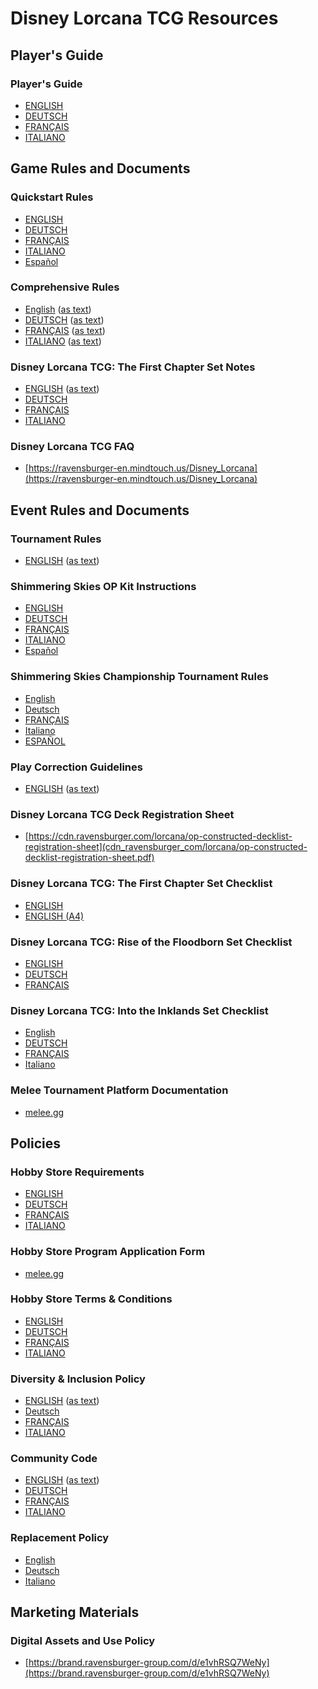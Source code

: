 # Disney Lorcana TCG Resources


## Player's Guide

### Player's Guide

- [ENGLISH](cdn_ravensburger_com/lorcana/s1-playersguide-en.pdf)
- [DEUTSCH](cdn_ravensburger_com/lorcana/s1-playersguide-de.pdf)
- [FRANÇAIS](cdn_ravensburger_com/lorcana/s1-playersguide-fr.pdf)
- [ITALIANO](cdn_ravensburger_com/lorcana/s1-playersguide-it.pdf)


## Game Rules and Documents

### Quickstart Rules

- [ENGLISH](files_disneylorcana_com/Shimmering-Skies_Quick_Start_Book_EN.pdf)
- [DEUTSCH](files_disneylorcana_com/Himmel-Leuchten_Quick_Start_Rules_DE.pdf)
- [FRANÇAIS](files_disneylorcana_com/Ciel-Scintillant_Quick_Start_Rules_FR.pdf)
- [ITALIANO](files_disneylorcana_com/Cieli-Scintillanti_Quick_Start_Rules_IT.pdf)
- [Español](files_disneylorcana_com/Shimmering%20Skies_Quick_Start_Rules_ES.pdf)

### Comprehensive Rules

- [English](files_disneylorcana_com/Disney%20Lorcana%20Comprehensive%20Rules_EN_08.09.24.pdf) ([as text](text/Disney%20Lorcana%20Comprehensive%20Rules_EN_08.09.24.txt))
- [DEUTSCH](files_disneylorcana_com/Disney-Lorcana-Comprehensive-Rules_DE_08.09.24.pdf) ([as text](text/Disney-Lorcana-Comprehensive-Rules_DE_08.09.24.txt))
- [FRANÇAIS](files_disneylorcana_com/Disney%20Lorcana%20Comprehensive%20Rules_FR_08.09.24.pdf) ([as text](text/Disney%20Lorcana%20Comprehensive%20Rules_FR_08.09.24.txt))
- [ITALIANO](files_disneylorcana_com/Disney-Lorcana-Comprehensive-Rules-IT_08.09.24.pdf) ([as text](text/Disney-Lorcana-Comprehensive-Rules-IT_08.09.24.txt))

### Disney Lorcana TCG: The First Chapter Set Notes

- [ENGLISH](cdn_ravensburger_com/lorcana/s1-set-notes-en.pdf) ([as text](text/s1-set-notes-en.txt))
- [DEUTSCH](cdn_ravensburger_com/lorcana/s1-set-notes-de.pdf)
- [FRANÇAIS](cdn_ravensburger_com/lorcana/s1-set-notes-fr.pdf)
- [ITALIANO](cdn_ravensburger_com/lorcana/s1-set-notes-it.pdf)

### Disney Lorcana TCG FAQ

- [https://ravensburger-en.mindtouch.us/Disney_Lorcana](https://ravensburger-en.mindtouch.us/Disney_Lorcana)


## Event Rules and Documents

### Tournament Rules

- [ENGLISH](files_disneylorcana_com/Disney_Lorcana_Tournament_Rules_052224update.pdf) ([as text](text/Disney_Lorcana_Tournament_Rules_052224update.txt))

### Shimmering Skies OP Kit Instructions

- [ENGLISH](files_disneylorcana_com/Shimmering-Skies_OrganizedPlay_Newsletter_EN01.pdf)
- [DEUTSCH](files_disneylorcana_com/Himmels-Leuchten_OrganizedPlay_Newsletter_DE01.pdf)
- [FRANÇAIS](files_disneylorcana_com/Ciel-Scintillant_OrganizedPlay_Newsletter_FR01.pdf)
- [ITALIANO](files_disneylorcana_com/Cieli-Scintillanti_OrganizedPlay_Newsletter_IT01.pdf)
- [Español](files_disneylorcana_com/Shimmering-Skies_S5_OrganizedPlay_Newsletter_ES01.pdf)

### Shimmering Skies Championship Tournament Rules

- [English](files_disneylorcana_com/Shimmering-Skies-Set-Championships_Event-Instructions_EN.pdf)
- [Deutsch](files_disneylorcana_com/Himmel-Leuchten-Verenstaltungsanweisungen_DE.pdf)
- [FRANÇAIS](files_disneylorcana_com/Ciel-Scintillant-Instructions-pour-levenement_FR.pdf)
- [Italiano](files_disneylorcana_com/Cieli-Scintillanti-Instruzioni-per-levento_IT.pdf)
- [ESPAÑOL](files_disneylorcana_com/Shimmering-Skies-Championships_Event-Instructions_ES.pdf)

### Play Correction Guidelines

- [ENGLISH](files_disneylorcana_com/Disney_Lorcana_Play_Correction_Guidelines_052124update.pdf) ([as text](text/Disney_Lorcana_Play_Correction_Guidelines_052124update.txt))

### Disney Lorcana TCG Deck Registration Sheet

- [https://cdn.ravensburger.com/lorcana/op-constructed-decklist-registration-sheet](cdn_ravensburger_com/lorcana/op-constructed-decklist-registration-sheet.pdf)

### Disney Lorcana TCG: The First Chapter Set Checklist

- [ENGLISH](cdn_ravensburger_com/lorcana/s1-deck-checklist-en.pdf)
- [ENGLISH (A4)](cdn_ravensburger_com/lorcana/s1-deck-checklist-a4-en.pdf)

### Disney Lorcana TCG: Rise of the Floodborn Set Checklist

- [ENGLISH](cdn_ravensburger_com/lorcana/s2-decklist-a4-en.pdf)
- [DEUTSCH](cdn_ravensburger_com/lorcana/s2-decklist-a4-de.pdf)
- [FRANÇAIS](cdn_ravensburger_com/lorcana/s2-decklist-a4-fr.pdf)

### Disney Lorcana TCG: Into the Inklands Set Checklist

- [English](files_disneylorcana_com/Set%203%20-%20Decklist%20-%20A4_EN.pdf)
- [DEUTSCH](files_disneylorcana_com/Set%203%20-%20Decklist%20-%20A4_DE.pdf)
- [FRANÇAIS](files_disneylorcana_com/Set%203%20-%20Decklist%20-%20A4_FR.pdf)
- [Italiano](files_disneylorcana_com/Set%203%20-%20Decklist%20-%20A4_IT.pdf)

### Melee Tournament Platform Documentation

- [melee.gg](https://melee.gg/Documentation)


## Policies

### Hobby Store Requirements

- [ENGLISH](cdn_ravensburger_com/lorcana/store-requirements-en.pdf)
- [DEUTSCH](cdn_ravensburger_com/lorcana/store-requirements-de.pdf)
- [FRANÇAIS](cdn_ravensburger_com/lorcana/store-requirements-fr.pdf)
- [ITALIANO](cdn_ravensburger_com/lorcana/store-requirements-it.pdf)

### Hobby Store Program Application Form

- [melee.gg](https://melee.gg/Lorcana)

### Hobby Store Terms & Conditions

- [ENGLISH](cdn_ravensburger_com/lorcana/hsp-agreement-en.pdf)
- [DEUTSCH](cdn_ravensburger_com/lorcana/hsp-agreement-de.pdf)
- [FRANÇAIS](cdn_ravensburger_com/lorcana/hsp-agreement-fr.pdf)
- [ITALIANO](cdn_ravensburger_com/lorcana/hsp-agreement-it.pdf)

### Diversity & Inclusion Policy

- [ENGLISH](cdn_ravensburger_com/lorcana/op-diversity-and-inclusion-policy-en.pdf) ([as text](text/op-diversity-and-inclusion-policy-en.txt))
- [Deutsch](cdn_ravensburger_com/lorcana/op-diversity-and-inclusion-policy-de.pdf)
- [FRANÇAIS](cdn_ravensburger_com/lorcana/op-diversity-and-inclusion-policy-fr.pdf)
- [ITALIANO](cdn_ravensburger_com/lorcana/op-diversity-and-inclusion-policy-it.pdf)

### Community Code

- [ENGLISH](cdn_ravensburger_com/lorcana/community-code-en.pdf) ([as text](text/community-code-en.txt))
- [DEUTSCH](cdn_ravensburger_com/lorcana/community-code-de.pdf)
- [FRANÇAIS](cdn_ravensburger_com/lorcana/community-code-fr.pdf)
- [ITALIANO](cdn_ravensburger_com/lorcana/community-code-it.pdf)

### Replacement Policy

- [English](files_disneylorcana_com/DLC-replacement-policy-en_2024-9-9.pdf)
- [Deutsch](files_disneylorcana_com/DLC-replacement-policy-de_2024-9-9.pdf)
- [Italiano](files_disneylorcana_com/DLC-replacement-policy-it_2024-9-9.pdf)


## Marketing Materials

### Digital Assets and Use Policy

- [https://brand.ravensburger-group.com/d/e1vhRSQ7WeNy](https://brand.ravensburger-group.com/d/e1vhRSQ7WeNy)
